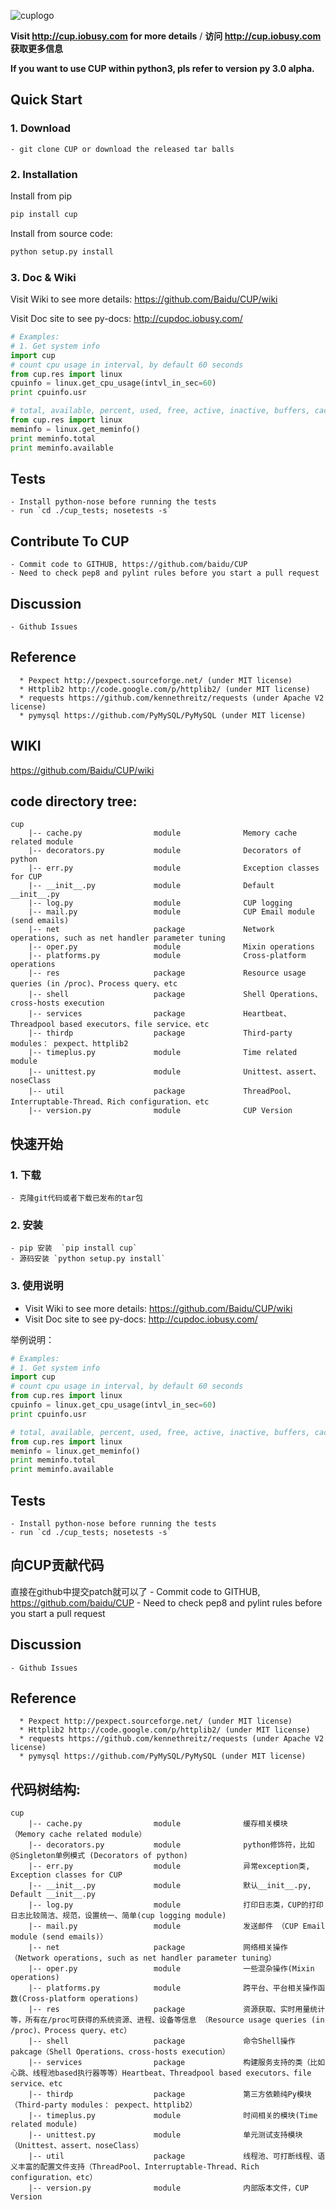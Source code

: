 ![cuplogo](http://cup.iobusy.com/cup.logo.png)

**Visit http://cup.iobusy.com for more details** / **访问 http://cup.iobusy.com 获取更多信息**

**If you want to use CUP within python3, pls refer to version py 3.0 alpha.**


## Quick Start
### 1. Download
    - git clone CUP or download the released tar balls

### 2. Installation

Install from pip

```bash
pip install cup
```

Install from source code:

```bash
python setup.py install
```

### 3. Doc & Wiki

Visit Wiki to see more details: https://github.com/Baidu/CUP/wiki

Visit Doc site to see py-docs: http://cupdoc.iobusy.com/

```python
# Examples:
# 1. Get system info
import cup
# count cpu usage in interval, by default 60 seconds
from cup.res import linux
cpuinfo = linux.get_cpu_usage(intvl_in_sec=60)
print cpuinfo.usr

# total, available, percent, used, free, active, inactive, buffers, cached
from cup.res import linux
meminfo = linux.get_meminfo()
print meminfo.total
print meminfo.available
```


## Tests
    - Install python-nose before running the tests
    - run `cd ./cup_tests; nosetests -s`

## Contribute To CUP
    - Commit code to GITHUB, https://github.com/baidu/CUP
    - Need to check pep8 and pylint rules before you start a pull request

## Discussion
    - Github Issues

## Reference
      * Pexpect http://pexpect.sourceforge.net/ (under MIT license)
      * Httplib2 http://code.google.com/p/httplib2/ (under MIT license)
      * requests https://github.com/kennethreitz/requests (under Apache V2 license)
      * pymysql https://github.com/PyMySQL/PyMySQL (under MIT license)

## WIKI
https://github.com/Baidu/CUP/wiki

## code directory tree:

```text
cup
    |-- cache.py                module              Memory cache related module
    |-- decorators.py           module              Decorators of python
    |-- err.py                  module              Exception classes for CUP
    |-- __init__.py             module              Default __init__.py
    |-- log.py                  module              CUP logging
    |-- mail.py                 module              CUP Email module (send emails)
    |-- net                     package             Network operations, such as net handler parameter tuning
    |-- oper.py                 module              Mixin operations
    |-- platforms.py            module              Cross-platform operations
    |-- res                     package             Resource usage queries (in /proc)、Process query、etc
    |-- shell                   package             Shell Operations、cross-hosts execution
    |-- services                package             Heartbeat、Threadpool based executors、file service、etc
    |-- thirdp                  package             Third-party modules： pexpect、httplib2
    |-- timeplus.py             module              Time related module
    |-- unittest.py             module              Unittest、assert、noseClass
    |-- util                    package             ThreadPool、Interruptable-Thread、Rich configuration、etc
    |-- version.py              module              CUP Version
```



## 快速开始
### 1. 下载
    - 克隆git代码或者下载已发布的tar包

### 2. 安装
    - pip 安装  `pip install cup`
    - 源码安装 `python setup.py install`

### 3. 使用说明
- Visit Wiki to see more details: https://github.com/Baidu/CUP/wiki
- Visit Doc site to see py-docs: http://cupdoc.iobusy.com/

举例说明：

```python
# Examples:
# 1. Get system info
import cup
# count cpu usage in interval, by default 60 seconds
from cup.res import linux
cpuinfo = linux.get_cpu_usage(intvl_in_sec=60)
print cpuinfo.usr

# total, available, percent, used, free, active, inactive, buffers, cached
from cup.res import linux
meminfo = linux.get_meminfo()
print meminfo.total
print meminfo.available
```


## Tests
    - Install python-nose before running the tests
    - run `cd ./cup_tests; nosetests -s`

## 向CUP贡献代码
直接在github中提交patch就可以了
    - Commit code to GITHUB, https://github.com/baidu/CUP
    - Need to check pep8 and pylint rules before you start a pull request

## Discussion
    - Github Issues

## Reference
      * Pexpect http://pexpect.sourceforge.net/ (under MIT license)
      * Httplib2 http://code.google.com/p/httplib2/ (under MIT license)
      * requests https://github.com/kennethreitz/requests (under Apache V2 license)
      * pymysql https://github.com/PyMySQL/PyMySQL (under MIT license)

## 代码树结构:

```text
cup
    |-- cache.py                module              缓存相关模块 （Memory cache related module）
    |-- decorators.py           module              python修饰符，比如@Singleton单例模式 (Decorators of python)
    |-- err.py                  module              异常exception类, Exception classes for CUP
    |-- __init__.py             module              默认__init__.py, Default __init__.py
    |-- log.py                  module              打印日志类，CUP的打印日志比较简洁、规范，设置统一、简单(cup logging module)
    |-- mail.py                 module              发送邮件 （CUP Email module (send emails)）
    |-- net                     package             网络相关操作（Network operations, such as net handler parameter tuning）
    |-- oper.py                 module              一些混杂操作(Mixin operations)
    |-- platforms.py            module              跨平台、平台相关操作函数(Cross-platform operations)
    |-- res                     package             资源获取、实时用量统计等，所有在/proc可获得的系统资源、进程、设备等信息 （Resource usage queries (in /proc)、Process query、etc）
    |-- shell                   package             命令Shell操作pakcage（Shell Operations、cross-hosts execution）
    |-- services                package             构建服务支持的类（比如心跳、线程池based执行器等等）Heartbeat、Threadpool based executors、file service、etc
    |-- thirdp                  package             第三方依赖纯Py模块（Third-party modules： pexpect、httplib2）
    |-- timeplus.py             module              时间相关的模块(Time related module)
    |-- unittest.py             module              单元测试支持模块（Unittest、assert、noseClass）
    |-- util                    package             线程池、可打断线程、语义丰富的配置文件支持（ThreadPool、Interruptable-Thread、Rich configuration、etc）
    |-- version.py              module              内部版本文件，CUP Version
```

